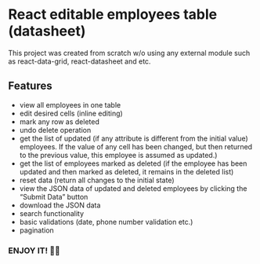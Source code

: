 # React editable employees table (datasheet)

This project was created from scratch w/o using any external module such as react-data-grid, react-datasheet and etc.

## Features
- view all employees in one table
- edit desired cells (inline editing)
- mark any row as deleted
- undo delete operation
- get the list of updated (if any attribute is different from the initial value) employees. If the value of any cell has been changed, but then returned to the previous value, this employee is assumed as updated.)
- get the list of employees marked as deleted (if the employee has been updated and then marked as deleted, it remains in the deleted list)
- reset data (return all changes to the initial state)
- view the JSON data of updated and deleted employees by clicking the “Submit Data” button
- download the JSON data
- search functionality
- basic validations (date, phone number validation etc.)
- pagination

### ENJOY IT! 🖖🙌
